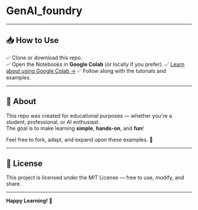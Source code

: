 # GenAI_foundry

---

## 📥 How to Use

✅ Clone or download this repo.  
✅ Open the Notebooks in **Google Colab** (or locally if you prefer). 
✅ [Learn about using Google Colab →](docs/collab_notes.md)
✅ Follow along with the tutorials and examples.

---

## 📢 About

This repo was created for educational purposes — whether you're a student, professional, or AI enthusiast.  
The goal is to make learning **simple**, **hands-on**, and **fun**!

Feel free to fork, adapt, and expand upon these examples. 🚀

---

## 📝 License

This project is licensed under the MIT License — free to use, modify, and share.

---

**Happy Learning! 🌟**
